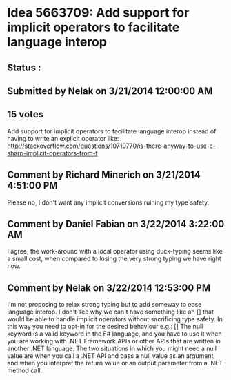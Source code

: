 # Idea 5663709: Add support for implicit operators to facilitate language interop #

## Status : 

## Submitted by Nelak on 3/21/2014 12:00:00 AM

## 15 votes

Add support for implicit operators to facilitate language interop instead of having to write an explicit operator like:
http://stackoverflow.com/questions/10719770/is-there-anyway-to-use-c-sharp-implicit-operators-from-f


## Comment by Richard Minerich on 3/21/2014 4:51:00 PM

Please no, I don't want any implicit conversions ruining my type safety.

## Comment by Daniel Fabian on 3/22/2014 3:22:00 AM

I agree, the work-around with a local operator using duck-typing seems like a small cost, when compared to losing the very strong typing we have right now.

## Comment by Nelak on 3/22/2014 12:53:00 PM

I'm not proposing to relax strong typing but to add someway to ease language interop.
I don't see why we can't have something like an [<AllowImplicit>] that would be able to handle implicit operators without sacrificing type safety. In this way you need to opt-in for the desired behaviour
e.g.:
[<AllowNull>]
The null keyword is a valid keyword in the F# language, and you have to use it when you are working with .NET Framework APIs or other APIs that are written in another .NET language. The two situations in which you might need a null value are when you call a .NET API and pass a null value as an argument, and when you interpret the return value or an output parameter from a .NET method call.
